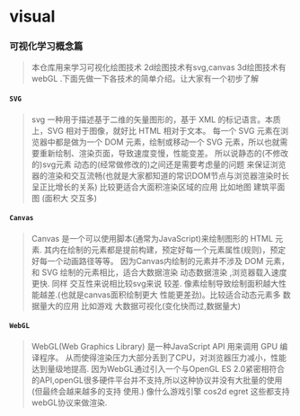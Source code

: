 # visual
### 可视化学习概念篇
> 本仓库用来学习可视化绘图技术 2d绘图技术有svg,canvas 3d绘图技术有webGL .下面先做一下各技术的简单介绍。让大家有一个初步了解
#### `SVG` 
> svg 一种用于描述基于二维的矢量图形的，基于 XML 的标记语言。本质上，SVG 相对于图像，就好比 HTML 相对于文本。 每一个 SVG 元素在浏览器中都是做为一个 DOM 元素，绘制或移动一个 SVG 元素，所以也就需要重新绘制、渲染页面，导致速度变慢，性能变差。 所以说静态的(不修改的)svg元素 动态的(经常做修改的)之间还是需要考虑量的问题 来保证浏览器的渲染和交互流畅(也就是大家都知道的常识DOM节点与浏览器渲染时长呈正比增长的关系) 比较更适合大面积渲染区域的应用 比如地图 建筑平面图 (面积大 交互多)

#### `Canvas`
> Canvas 是一个可以使用脚本(通常为JavaScript)来绘制图形的 HTML 元素. 其内在绘制的元素都是提前构建，预定好每一个元素属性(规则)，预定好每一个动画路径等等。 因为Canvas内绘制的元素并不涉及 DOM 元素，和 SVG 绘制的元素相比，适合大数据渲染 动态数据渲染 ,浏览器载入速度更快. 同样 交互性来说相比较svg来说 较差. 像素绘制导致绘制面积越大性能越差.(也就是canvas面积绘制更大 性能更差劲)。比较适合动态元素多 数据量大的应用 比如游戏 大数据可视化(变化快而过,数据量大)

#### `WebGL`
> WebGL(Web Graphics Library) 是一种JavaScript API 用来调用 GPU 编译程序。 从而使得渲染压力大部分丢到了CPU，对浏览器压力减小，性能达到量级地提高. 因为WebGL通过引入一个与OpenGL ES 2.0紧密相符合的API,openGL很多硬件平台并不支持,所以这种协议并没有大批量的使用(但最终会越来越多的支持 使用.) 像什么游戏引擎 cos2d egret 这些都支持webGL协议来做渲染.




